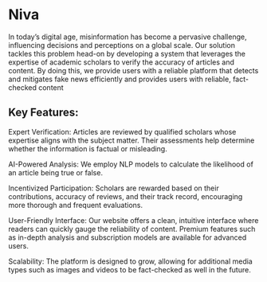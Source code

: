 # Niva

In today’s digital age, misinformation has become a pervasive challenge, influencing decisions and perceptions on a global scale. Our solution tackles this problem head-on by developing a system that leverages the expertise of academic scholars to verify the accuracy of articles and content. By doing this, we provide users with a reliable platform that detects and mitigates fake news efficiently and provides users with reliable, fact-checked content

## Key Features:

Expert Verification: Articles are reviewed by qualified scholars whose expertise aligns with the subject matter. Their assessments help determine whether the information is factual or misleading.

AI-Powered Analysis: We employ NLP models to calculate the likelihood of an article being true or false.

Incentivized Participation: Scholars are rewarded based on their contributions, accuracy of reviews, and their track record, encouraging more thorough and frequent evaluations.

User-Friendly Interface: Our website offers a clean, intuitive interface where readers can quickly gauge the reliability of content. Premium features such as in-depth analysis and subscription models are available for advanced users.

Scalability: The platform is designed to grow, allowing for additional media types such as images and videos to be fact-checked as well in the future.
